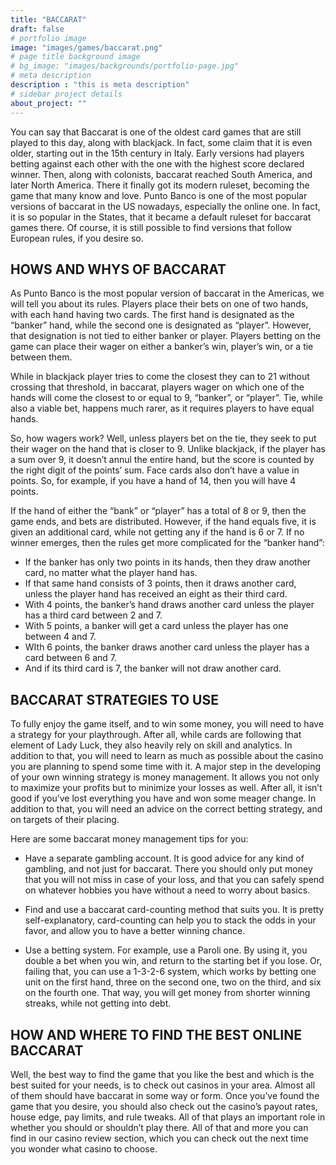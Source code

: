 ```yaml
---
title: "BACCARAT"
draft: false
# portfolio image
image: "images/games/baccarat.png"
# page title background image
# bg_image: "images/backgrounds/portfolio-page.jpg"
# meta description
description : "this is meta description"
# sidebar project details
about_project: ""
---
```


You can say that Baccarat is one of the oldest card games that are still played to this day, along with blackjack. In fact, some claim that it is even older, starting out in the 15th century in Italy. Early versions had players betting against each other with the one with the highest score declared winner. Then, along with colonists, baccarat reached South America, and later North America. There it finally got its modern ruleset, becoming the game that many know and love. Punto Banco is one of the most popular versions of baccarat in the US nowadays, especially the online one. In fact, it is so popular in the States, that it became a default ruleset for baccarat games there. Of course, it is still possible to find versions that follow European rules, if you desire so.

## HOWS AND WHYS OF BACCARAT
As Punto Banco is the most popular version of baccarat in the Americas, we will tell you about its rules. Players place their bets on one of two hands, with each hand having two cards. The first hand is designated as the “banker” hand, while the second one is designated as “player”. However, that designation is not tied to either banker or player. Players betting on the game can place their wager on either a banker’s win, player’s win, or a tie between them.

While in blackjack player tries to come the closest they can to 21 without crossing that threshold, in baccarat, players wager on which one of the hands will come the closest to or equal to 9, “banker”, or “player”. Tie, while also a viable bet, happens much rarer, as it requires players to have equal hands.

So, how wagers work? Well, unless players bet on the tie, they seek to put their wager on the hand that is closer to 9. Unlike blackjack, if the player has a sum over 9, it doesn’t annul the entire hand, but the score is counted by the right digit of the points’ sum. Face cards also don’t have a value in points. So, for example, if you have a hand of 14, then you will have 4 points.

If the hand of either the “bank” or “player” has a total of 8 or 9, then the game ends, and bets are distributed. However, if the hand equals five, it is given an additional card, while not getting any if the hand is 6 or 7. If no winner emerges, then the rules get more complicated for the “banker hand”:

* If the banker has only two points in its hands, then they draw another card, no matter what the player hand has.
* If that same hand consists of 3 points, then it draws another card, unless the player hand has received an eight as their third card.
* With 4 points, the banker’s hand draws another card unless the player has a third card between 2 and 7.
* With 5 points, a banker will get a card unless the player has one between 4 and 7.
* WIth 6 points, the banker draws another card unless the player has a card between 6 and 7.
* And if its third card is 7, the banker will not draw another card.

## BACCARAT STRATEGIES TO USE
To fully enjoy the game itself, and to win some money, you will need to have a strategy for your playthrough. After all, while cards are following that element of Lady Luck, they also heavily rely on skill and analytics. In addition to that, you will need to learn as much as possible about the casino you are planning to spend some time with it. A major step in the developing of your own winning strategy is money management. It allows you not only to maximize your profits but to minimize your losses as well. After all, it isn’t good if you’ve lost everything you have and won some meager change. In addition to that, you will need an advice on the correct betting strategy, and on targets of their placing.

Here are some baccarat money management tips for you:

* Have a separate gambling account. It is good advice for any kind of gambling, and not just for baccarat. There you should only put money that you will not miss in case of your loss, and that you can safely spend on whatever hobbies you have without a need to worry about basics.

* Find and use a baccarat card-counting method that suits you. It is pretty self-explanatory, card-counting can help you to stack the odds in your favor, and allow you to have a better winning chance.

* Use a betting system. For example, use a Paroli one. By using it, you double a bet when you win, and return to the starting bet if you lose. Or, failing that, you can use a 1-3-2-6 system, which works by betting one unit on the first hand, three on the second one, two on the third, and six on the fourth one. That way, you will get money from shorter winning streaks, while not getting into debt.

## HOW AND WHERE TO FIND THE BEST ONLINE BACCARAT

Well, the best way to find the game that you like the best and which is the best suited for your needs, is to check out casinos in your area. Almost all of them should have baccarat in some way or form. Once you’ve found the game that you desire, you should also check out the casino’s payout rates, house edge, pay limits, and rule tweaks. All of that plays an important role in whether you should or shouldn’t play there. All of that and more you can find in our casino review section, which you can check out the next time you wonder what casino to choose.